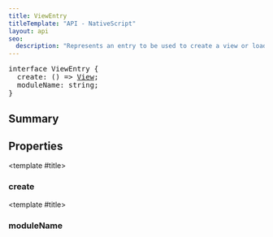 ```yaml
---
title: ViewEntry
titleTemplate: "API - NativeScript"
layout: api
seo:
  description: "Represents an entry to be used to create a view or load it form file"
---
```


<!-- This page is auto generated, do not edit manually. -->
<!-- Run "yarn generate:api-docs" to regenerate -->

<script setup lang="ts">
  import { provide } from "vue";
  import API_DATA from "./ViewEntry.data.json";
  
  provide('API_DATA', API_DATA);
</script>

<APIRefHierarchy v-once />

<pre class="[&_a]:text-green-400">interface ViewEntry {
  create: () => <a href="/api/class/View">View</a>;
  moduleName: string;
}</pre>

<APIRefComment commentBase64="eyJibG9ja1RhZ3MiOltdLCJtb2RpZmllclRhZ3MiOnt9LCJzdW1tYXJ5IjpbeyJraW5kIjoidGV4dCIsInRleHQiOiJSZXByZXNlbnRzIGFuIGVudHJ5IHRvIGJlIHVzZWQgdG8gY3JlYXRlIGEgdmlldyBvciBsb2FkIGl0IGZvcm0gZmlsZSJ9XX0=" v-once />

## <Heading ignore>Summary</Heading>

<APIRefSummary v-once />

## Properties

<div class="isOptional">

<APIRef for="11004" v-once>

<template #title>

### create

</template>

</APIRef>

</div>

<div class="isOptional">

<APIRef for="11003" v-once>

<template #title>

### moduleName

</template>

</APIRef>

</div>
